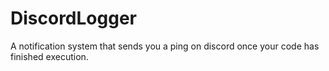 # DiscordLogger
A notification system that sends you a ping on discord once your code has finished execution.
